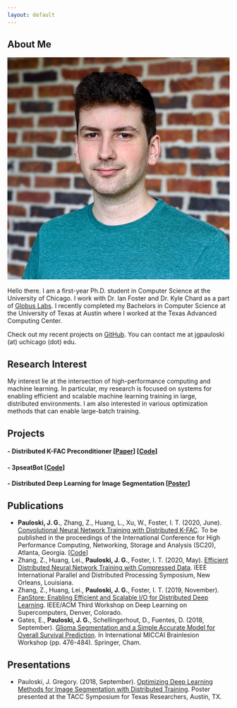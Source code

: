 ```yaml
---
layout: default
---
```


## About Me

<img class="profile-picture" src="static/headshot.jpg">

Hello there.
I am a first-year Ph.D. student in Computer Science at the University of Chicago.
I work with Dr. Ian Foster and Dr. Kyle Chard as a part of [Globus Labs](https://labs.globus.org/).
I recently completed my Bachelors in Computer Science at the University of Texas at Austin where I worked at the Texas Advanced Computing Center.

Check out my recent projects on [GitHub](https://github.com/gpauloski).
You can contact me at jgpauloski (at) uchicago (dot) edu.

## Research Interest

My interest lie at the intersection of high-performance computing and machine learning.
In particular, my research is focused on systems for enabling efficient and scalable machine learning training in large, distributed environments.
I am also interested in various optimization methods that can enable large-batch training.

## Projects

#### - Distributed K-FAC Preconditioner \[[Paper](https://arxiv.org/pdf/2007.00784.pdf)\] \[[Code](https://github.com/gpauloski/kfac_pytorch)\]

#### - 3pseatBot \[[Code](https://github.com/gpauloski/3pseatBot)\]

#### - Distributed Deep Learning for Image Segmentation \[[Poster](https://gregpauloski.com/static/taccster_poster.pdf)\]

## Publications

- **Pauloski, J. G.**, Zhang, Z., Huang, L., Xu, W., Foster, I. T. (2020, June). [Convolutional Neural Network Training with Distributed K-FAC](https://arxiv.org/pdf/2007.00784). To be published in the proceedings of the International Conference for High Performance Computing, Networking, Storage and Analysis (SC20), Atlanta, Georgia. \[[Code](https://github.com/gpauloski/kfac_pytorch)\]
- Zhang, Z., Huang, Lei., **Pauloski, J. G.**, Foster, I. T. (2020, May). [Efficient Distributed Neural Network Training with Compressed Data](https://www.semanticscholar.org/paper/Efficient-I%2FO-for-Neural-Network-Training-with-Data-Zhang-Huang/a4f51d652d70bf2fb0e19985114841c23d9213d4). IEEE International Parallel and Distributed Processing Symposium, New Orleans, Louisiana.
- Zhang, Z., Huang, Lei., **Pauloski, J. G.**, Foster, I. T. (2019, November). [FanStore: Enabling Efficient and Scalable I/O for Distributed Deep Learning](https://ieeexplore.ieee.org/document/8945112). IEEE/ACM Third Workshop on Deep Learning on Supercomputers, Denver, Colorado.
- Gates, E., **Pauloski, J. G.**, Schellingerhout, D., Fuentes, D. (2018, September). [Glioma Segmentation and a Simple Accurate Model for Overall Survival Prediction](https://www.semanticscholar.org/paper/Glioma-Segmentation-and-a-Simple-Accurate-Model-for-Gates-Pauloski/e82763f9ab622e2a9243f6fedcf9e6acb5d82c78). In International MICCAI Brainlesion Workshop (pp. 476-484). Springer, Cham.

## Presentations

- Pauloski, J. Gregory. (2018, September). [Optimizing Deep Learning Methods for Image Segmentation with Distributed Training](https://gregpauloski.com/static/taccster_poster.pdf). Poster presented at the TACC Symposium for Texas Researchers, Austin, TX.
